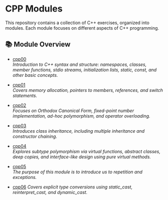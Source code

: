 # CPP Modules

This repository contains a collection of C++ exercises, organized into modules. Each module focuses on different aspects of C++ programming.

## 📚 Module Overview

- [cpp00](./cpp00)  
  *Introduction to C++ syntax and structure: namespaces, classes, member functions, stdio streams, initialization lists, static, const, and other basic concepts.*

- [cpp01](./cpp01)  
  *Covers memory allocation, pointers to members, references, and switch statements.*

- [cpp02](./cpp02)  
  *Focuses on Orthodox Canonical Form, fixed-point number implementation, ad-hoc polymorphism, and operator overloading.*

- [cpp03](./cpp03)  
  *Introduces class inheritance, including multiple inheritance and constructor chaining.*

- [cpp04](./cpp04)  
  *Explores subtype polymorphism via virtual functions, abstract classes, deep copies, and interface-like design using pure virtual methods.*

- [cpp05](./cpp05)  
  *The purpose of this module is to introduce us to repetition and exceptions.*

- [cpp06](./cpp06)
  *Covers explicit type conversions using static_cast, reinterpret_cast, and dynamic_cast.*
